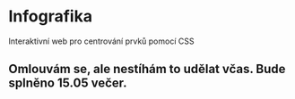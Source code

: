 # Infografika
Interaktivní web pro centrování prvků pomocí CSS
## Omlouvám se, ale nestíhám to udělat včas. Bude splněno 15.05 večer.
